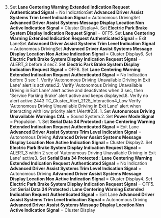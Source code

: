 3. Set **Lane Centering Warning Extended Indication Request Authenticated Signal** = No IndicationSet **Advanced Driver Assist Systems Trim Level Indication Signal** = Autonomous DrivingSet **Advanced Driver Assist Systems Message Display Location Non Active Indication Signal** = Cluster Display4. Set **Electric Park Brake System Display Indication Request Signal** = OFF5. Set **Lane Centering Warning Extended Indication Request Authenticated Signal** = Exit LaneSet **Advanced Driver Assist Systems Trim Level Indication Signal** = Autonomous DrivingSet **Advanced Driver Assist Systems Message Display Location Non Active Indication Signal** = Cluster Display6. Set **Electric Park Brake System Display Indication Request Signal** = ALERT_3 before 3 sec7. Set **Electric Park Brake System Display Indication Request Signal** = OFF8. Set **Lane Centering Warning Extended Indication Request Authenticated Signal** = No Indication before 3 sec 1. Verify 'Autonomous Driving Unavailable Driving in Exit Lane' alert is activated.2. Verify 'Autonomous Driving Unavailable Driving in Exit Lane' alert active and deactivates when 3 sec, then 'Service Parking Brake' alert active and keeps displayed.8. Verify no alert active.2443 TC_Cluster_Alert_2125_Interaction4_Low Verify 'Autonomous Driving Unavailable Driving in Exit Lane' alert when interacting with low priority alert (Alert#23). 1. Set **Autonomous Driving Unavailable Warnings CAL** = Sound System.2. Set **Power Mode Signal** = Propulsion. 1. Set **Serial Data 34 Protected : Lane Centering Warning Extended Indication Request Authenticated Signal** = Exit Lane **Advanced Driver Assist Systems Trim Level Indication Signal** = Autonomous Driving **Advanced Driver Assist Systems Message Display Location Non Active Indication Signal** = Cluster Display2. Set **Electric Park Brake System Display Indication Request Signal** = ALERT_3 within 2 sec of 'Autonomous Driving Unavailable Driving in Exit Lane' active3. Set **Serial Data 34 Protected : Lane Centering Warning Extended Indication Request Authenticated Signal** = No Indication **Advanced Driver Assist Systems Trim Level Indication Signal** = Autonomous Driving **Advanced Driver Assist Systems Message Display Location Non Active Indication Signal** = Cluster Display4. Set **Electric Park Brake System Display Indication Request Signal** = OFF5. Set **Serial Data 34 Protected : Lane Centering Warning Extended Indication Request Authenticated Signal** = Exit Lane **Advanced Driver Assist Systems Trim Level Indication Signal** = Autonomous Driving **Advanced Driver Assist Systems Message Display Location Non Active Indication Signal** = Cluster Display